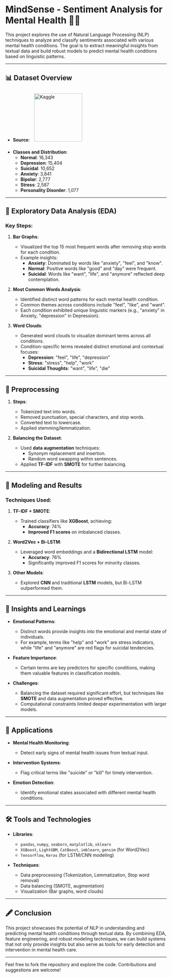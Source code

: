 # MindSense - Sentiment Analysis for Mental Health 🧠💬

This project explores the use of Natural Language Processing (NLP) techniques to analyze and classify sentiments associated with various mental health conditions. The goal is to extract meaningful insights from textual data and build robust models to predict mental health conditions based on linguistic patterns.

---

## 📊 Dataset Overview

- **Source**: <a href="https://www.kaggle.com/datasets/suchintikasarkar/sentiment-analysis-for-mental-health/data" target="_blank">
    <img src="https://kaggle.com/static/images/site-logo.png" alt="Kaggle" width="150" style="margin: 10px;"/>
</a>

- **Classes and Distribution**:
  - **Normal**: 16,343
  - **Depression**: 15,404
  - **Suicidal**: 10,652
  - **Anxiety**: 3,841
  - **Bipolar**: 2,777
  - **Stress**: 2,587
  - **Personality Disorder**: 1,077

---

## 🧪 Exploratory Data Analysis (EDA)

### Key Steps:
1. **Bar Graphs**:
   - Visualized the top 15 most frequent words after removing stop words for each condition.
   - Example insights:
     - **Anxiety**: Dominated by words like "anxiety", "feel", and "know".
     - **Normal**: Positive words like "good" and "day" were frequent.
     - **Suicidal**: Words like "want", "life", and "anymore" reflected deep contemplation.

2. **Most Common Words Analysis**:
   - Identified distinct word patterns for each mental health condition.
   - Common themes across conditions include "feel", "like", and "want".
   - Each condition exhibited unique linguistic markers (e.g., "anxiety" in Anxiety, "depression" in Depression).

3. **Word Clouds**:
   - Generated word clouds to visualize dominant terms across all conditions.
   - Condition-specific terms revealed distinct emotional and contextual focuses:
     - **Depression**: "feel", "life", "depression"
     - **Stress**: "stress", "help", "work"
     - **Suicidal Thoughts**: "want", "life", "die"

---

## 🔧 Preprocessing

1. **Steps**:
   - Tokenized text into words.
   - Removed punctuation, special characters, and stop words.
   - Converted text to lowercase.
   - Applied stemming/lemmatization.

2. **Balancing the Dataset**:
   - Used **data augmentation** techniques:
     - Synonym replacement and insertion.
     - Random word swapping within sentences.
   - Applied **TF-IDF** with **SMOTE** for further balancing.

---

## 🧠 Modeling and Results

### Techniques Used:
1. **TF-IDF + SMOTE**:
   - Trained classifiers like **XGBoost**, achieving:
     - **Accuracy**: 74%
     - **Improved F1 scores** on imbalanced classes.

2. **Word2Vec + Bi-LSTM**:
   - Leveraged word embeddings and a **Bidirectional LSTM** model:
     - **Accuracy**: 76%
     - Significantly improved F1 scores for minority classes.

3. **Other Models**:
   - Explored **CNN** and traditional **LSTM** models, but Bi-LSTM outperformed them.

---

## 🌟 Insights and Learnings

- **Emotional Patterns**:
  - Distinct words provide insights into the emotional and mental state of individuals.
  - For example, terms like "help" and "work" are stress indicators, while "life" and "anymore" are red flags for suicidal tendencies.

- **Feature Importance**:
  - Certain terms are key predictors for specific conditions, making them valuable features in classification models.

- **Challenges**:
  - Balancing the dataset required significant effort, but techniques like **SMOTE** and data augmentation proved effective.
  - Computational constraints limited deeper experimentation with larger models.

---

## 🚀 Applications

- **Mental Health Monitoring**:
  - Detect early signs of mental health issues from textual input.
  
- **Intervention Systems**:
  - Flag critical terms like "suicide" or "kill" for timely intervention.

- **Emotion Detection**:
  - Identify emotional states associated with different mental health conditions.

---

## 🛠️ Tools and Technologies

- **Libraries**:
  - `pandas`, `numpy`, `seaborn`, `matplotlib`, `sklearn`
  - `XGBoost`, `LightGBM`, `CatBoost`, `imblearn`, `gensim` (for Word2Vec)
  - `TensorFlow`, `Keras` (for LSTM/CNN modeling)

- **Techniques**:
  - Data preprocessing (Tokenization, Lemmatization, Stop word removal)
  - Data balancing (SMOTE, augmentation)
  - Visualization (Bar graphs, word clouds)

---

## 🖋️ Conclusion

This project showcases the potential of NLP in understanding and predicting mental health conditions through textual data. By combining EDA, feature engineering, and robust modeling techniques, we can build systems that not only provide insights but also serve as tools for early detection and intervention in mental health care.

---

Feel free to fork the repository and explore the code. Contributions and suggestions are welcome!
